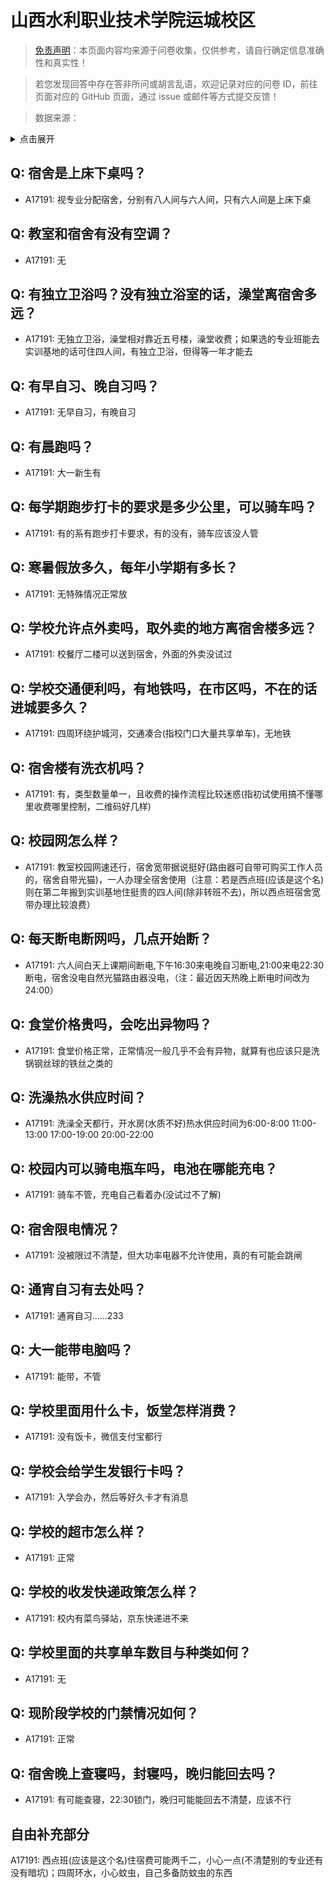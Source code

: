 # 山西水利职业技术学院运城校区

> [免责声明](https://colleges.chat/#_3)：本页面内容均来源于问卷收集，仅供参考，请自行确定信息准确性和真实性！

> 若您发现回答中存在答非所问或胡言乱语，欢迎记录对应的问卷 ID，前往页面对应的 GitHub 页面，通过 issue 或邮件等方式提交反馈！

> 数据来源：

<details><summary>点击展开</summary>
<ul>
<li>A17191: 匿名 (2023 年 05 月)</li>
</ul>
</details>

## Q: 宿舍是上床下桌吗？

- A17191: 视专业分配宿舍，分别有八人间与六人间，只有六人间是上床下桌

## Q: 教室和宿舍有没有空调？

- A17191: 无

## Q: 有独立卫浴吗？没有独立浴室的话，澡堂离宿舍多远？

- A17191: 无独立卫浴，澡堂相对靠近五号楼，澡堂收费；如果选的专业班能去实训基地的话可住四人间，有独立卫浴，但得等一年才能去

## Q: 有早自习、晚自习吗？

- A17191: 无早自习，有晚自习

## Q: 有晨跑吗？

- A17191: 大一新生有

## Q: 每学期跑步打卡的要求是多少公里，可以骑车吗？

- A17191: 有的系有跑步打卡要求，有的没有，骑车应该没人管

## Q: 寒暑假放多久，每年小学期有多长？

- A17191: 无特殊情况正常放

## Q: 学校允许点外卖吗，取外卖的地方离宿舍楼多远？

- A17191: 校餐厅二楼可以送到宿舍，外面的外卖没试过

## Q: 学校交通便利吗，有地铁吗，在市区吗，不在的话进城要多久？

- A17191: 四周环绕护城河，交通凑合(指校门口大量共享单车)，无地铁

## Q: 宿舍楼有洗衣机吗？

- A17191: 有，类型数量单一，且收费的操作流程比较迷惑(指初试使用搞不懂哪里收费哪里控制，二维码好几样)

## Q: 校园网怎么样？

- A17191: 教室校园网速还行，宿舍宽带据说挺好(路由器可自带可购买工作人员的，宿舍自带光猫)，一人办理全宿舍使用（注意：若是西点班(应该是这个名)则在第二年搬到实训基地住挺贵的四人间(除非转班不去)，所以西点班宿舍宽带办理比较浪费）

## Q: 每天断电断网吗，几点开始断？

- A17191: 六人间白天上课期间断电,下午16:30来电晚自习断电,21:00来电22:30断电，宿舍没电自然光猫路由器没电，（注：最近因天热晚上断电时间改为24:00）

## Q: 食堂价格贵吗，会吃出异物吗？

- A17191: 食堂价格正常，正常情况一般几乎不会有异物，就算有也应该只是洗锅钢丝球的铁丝之类的

## Q: 洗澡热水供应时间？

- A17191: 洗澡全天都行，开水房(水质不好)热水供应时间为6:00-8:00 11:00-13:00 17:00-19:00 20:00-22:00

## Q: 校园内可以骑电瓶车吗，电池在哪能充电？

- A17191: 骑车不管，充电自己看着办(没试过不了解)

## Q: 宿舍限电情况？

- A17191: 没被限过不清楚，但大功率电器不允许使用，真的有可能会跳闸

## Q: 通宵自习有去处吗？

- A17191: 通宵自习……233

## Q: 大一能带电脑吗？

- A17191: 能带，不管

## Q: 学校里面用什么卡，饭堂怎样消费？

- A17191: 没有饭卡，微信支付宝都行

## Q: 学校会给学生发银行卡吗？

- A17191: 入学会办，然后等好久卡才有消息

## Q: 学校的超市怎么样？

- A17191: 正常

## Q: 学校的收发快递政策怎么样？

- A17191: 校内有菜鸟驿站，京东快递进不来

## Q: 学校里面的共享单车数目与种类如何？

- A17191: 无

## Q: 现阶段学校的门禁情况如何？

- A17191: 正常

## Q: 宿舍晚上查寝吗，封寝吗，晚归能回去吗？

- A17191: 有可能查寝，22:30锁门，晚归可能能回去不清楚，应该不行

## 自由补充部分

A17191: 西点班(应该是这个名)住宿费可能两千二，小心一点(不清楚别的专业还有没有暗坑)；四周环水，小心蚊虫，自己多备防蚊虫的东西